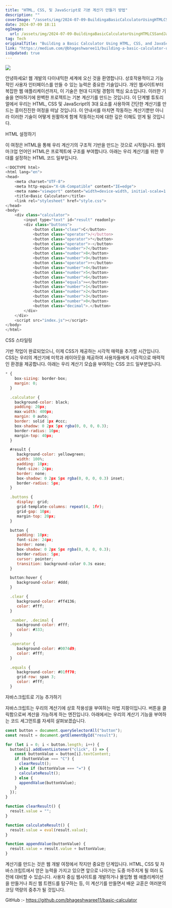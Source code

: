 ```yaml
---
title: "HTML, CSS, 및 JavaScript로 기본 계산기 만들기 방법"
description: ""
coverImage: "/assets/img/2024-07-09-BuildingaBasicCalculatorUsingHTMLCSSandJavaScript_0.png"
date: 2024-07-09 18:11
ogImage: 
  url: /assets/img/2024-07-09-BuildingaBasicCalculatorUsingHTMLCSSandJavaScript_0.png
tag: Tech
originalTitle: "Building a Basic Calculator Using HTML, CSS, and JavaScript"
link: "https://medium.com/@bhageshwaree11/building-a-basic-calculator-using-html-css-and-javascript-346ac49a7f58"
isUpdated: true
---
```




<img src="/assets/img/2024-07-09-BuildingaBasicCalculatorUsingHTMLCSSandJavaScript_0.png" />

안녕하세요! 웹 개발의 다이내믹한 세계에 오신 것을 환영합니다. 상호작용적이고 기능적인 사용자 인터페이스를 만들 수 있는 능력은 중요한 기술입니다. 개인 웹사이트부터 복잡한 웹 애플리케이션까지, 이 기술은 현대 디지털 경험의 핵심 요소입니다. 이러한 기술을 연마하기에 완벽한 프로젝트는 기본 계산기를 만드는 것입니다. 이 단계별 튜토리얼에서 우리는 HTML, CSS 및 JavaScript의 3대 요소를 사용하여 간단한 계산기를 만드는 흥미진진한 여정을 떠날 것입니다. 이 안내서를 마치면 작동하는 계산기뿐만 아니라 이러한 기술이 어떻게 원활하게 함께 작동하는지에 대한 깊은 이해도 얻게 될 것입니다.

HTML 설정하기

이 여정은 HTML을 통해 우리 계산기의 구조적 기반을 만드는 것으로 시작됩니다. 웹의 마크업 언어인 HTML은 프로젝트에 구조를 부여합니다. 아래는 우리 계산기를 위한 무대를 설정하는 HTML 코드 일부입니다.

<div class="content-ad"></div>

```js
<!DOCTYPE html>
<html lang="en">
<head>
    <meta charset="UTF-8">
    <meta http-equiv="X-UA-Compatible" content="IE=edge">
    <meta name="viewport" content="width=device-width, initial-scale=1.0">
    <title>Basic Calculator</title>
    <link rel="stylesheet" href="style.css">
</head>
<body>
    <div class="calculator">
        <input type="text" id="result" readonly>
        <div class="buttons">
            <button class="clear">C</button>
            <button class="operator">/</button>
            <button class="operator">*</button>
            <button class="operator">-</button>
            <button class="number">7</button>
            <button class="number">8</button>
            <button class="number">9</button>
            <button class="operator">+</button>
            <button class="number">4</button>
            <button class="number">5</button>
            <button class="number">6</button>
            <button class="equals">=</button>
            <button class="number">1</button>
            <button class="number">2</button>
            <button class="number">3</button>
            <button class="number">0</button>
            <button class="decimal">.</button>
        </div>
    </div>
    <script src="index.js"></script>
</body>
</html>
```

CSS 스타일링

기반 작업이 완료되었으니, 이제 CSS가 제공하는 시각적 매력을 추가할 시간입니다. CSS는 우리의 계산기에 미학과 레이아웃을 제공하여 사용자들에게 시각적으로 매력적인 환경을 제공합니다. 아래는 우리 계산기 모습을 부여하는 CSS 코드 일부분입니다.

```js
* {
    box-sizing: border-box;
    margin: 0;
  }

  .calculator {
    background-color: black;
    padding: 20px;
    max-width: 400px;
    margin: 0 auto;
    border: solid 1px #ccc;
    box-shadow: 0 2px 5px rgba(0, 0, 0, 0.3);
    border-radius: 10px;
    margin-top: 40px;
  }

  #result {
     background-color: yellowgreen;
     width: 100%;
     padding: 10px;
     font-size: 24px;
     border: none;
     box-shadow: 0 2px 5px rgba(0, 0, 0, 0.3) inset;
     border-radius: 5px;
  }

  .buttons {
     display: grid;
     grid-template-columns: repeat(4, 1fr);
     grid-gap: 10px;
     margin-top: 20px;
  }

  button {
     padding: 10px;
     font-size: 24px;
     border: none;
     box-shadow: 0 2px 5px rgba(0, 0, 0, 0.3);
     border-radius: 5px;
     cursor: pointer;
     transition: background-color 0.3s ease;
  }

  button:hover {
     background-color: #ddd;
  }

  .clear {
     background-color: #ff4136;
     color: #fff;
  }

  .number, .decimal {
     background-color: #fff;
     color: #333;
  }

  .operator {
     background-color: #0074d9;
     color: #fff;
  }

  .equals {
     background-color: #01ff70;
     grid-row: span 3;
     color: #fff;
  }
```

<div class="content-ad"></div>

자바스크립트로 기능 추가하기

자바스크립트는 우리의 계산기에 상호 작용성을 부여하는 마법 지팡이입니다. 버튼을 클릭함으로써 계산을 가능하게 하는 엔진입니다. 아래에서는 우리의 계산기 기능을 부여하는 코드 세그먼트를 자세히 살펴보겠습니다.

```js
const button = document.querySelectorAll("button");
const result = document.getElementById("result");

for (let i = 0; i < button.length; i++) {
  button[i].addEventListener("click", () => {
    const buttonValue = button[i].textContent;
    if (buttonValue === "C") {
      clearResult();
    } else if (buttonValue === "=") {
      calculateResult();
    } else {
      appendValue(buttonValue);
    }
  });
}

function clearResult() {
  result.value = "";
}

function calculateResult() {
  result.value = eval(result.value);
}

function appendValue(buttonValue) {
  result.value = result.value + buttonValue;
}
```

계산기를 만드는 것은 웹 개발 여정에서 작지만 중요한 단계입니다. HTML, CSS 및 자바스크립트에서 얻은 능력을 가지고 있으면 앞으로 나아가는 도중 마주치게 될 여러 도전에 대비할 수 있습니다. 사용자 중심 웹사이트를 개발하거나 몰입형 웹 애플리케이션을 만들거나 최신 웹 트렌드를 탐구하는 등, 이 계산기를 만들면서 배운 교훈은 여러분의 코딩 역량의 중추가 될 것입니다.

<div class="content-ad"></div>

GitHub :- https://github.com/bhageshwaree11/basic-calculator
